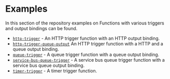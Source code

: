 # Examples

In this section of the repository examples on Functions with various triggers and output bindings can be found.

* [`http-trigger`](./http-trigger/) - An HTTP trigger function with an HTTP output binding.
* [`http-trigger-queue-output`](./http-trigger-queue-output/) An HTTP trigger function with a HTTP and a queue output binding.
* [`queue-trigger`](./queue-trigger/) - A queue trigger function with a queue output binding.
* [`service-bus-queue-trigger`](./service-bus-queue-trigger/) - A service bus queue trigger function with a service bus queue output binding.
* [`timer-trigger`](./timer-trigger/) - A timer trigger function.
